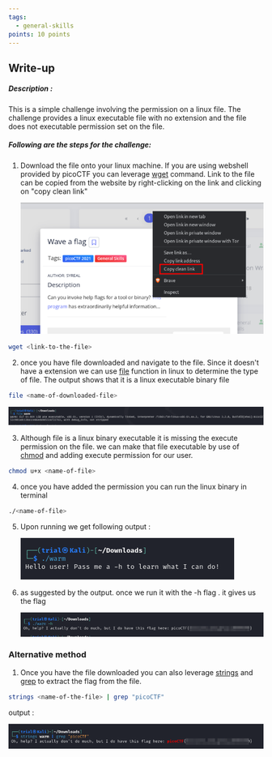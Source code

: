 ```yaml
---
tags:
  - general-skills
points: 10 points
---
```

## Write-up

##### Description :
This is a simple challenge involving the permission on a linux file. The challenge provides a linux executable file with no extension and the file does not executable permission set on the file. 

##### Following are the steps for the challenge: 
1. Download the file onto your linux machine. 
    If you are using webshell provided by picoCTF you can leverage [wget](https://www.geeksforgeeks.org/wget-command-in-linux-unix) command. 
    Link to the file can be copied from the website by right-clicking on the link and clicking on "copy clean link"
    
    ![clean-link](assets/Wave-a-flag/clean-link.png)

``` bash
wget <link-to-the-file>
```

2. once you have file downloaded and navigate to the file. Since it doesn't have a extension we can use [file](https://www.geeksforgeeks.org/file-command-in-linux-with-examples/) function in linux to determine the type of file. The output shows that it is a linux executable binary file
   
``` bash
file <name-of-downloaded-file>
```
   
   ![file-output](assets/Wave-a-flag/file-output.png)

3. Although file is a linux binary executable it is missing the execute permission on the file. we can make that file executable by use of [chmod](https://www.geeksforgeeks.org/chmod-command-linux/) and adding execute permission for our user. 
   
``` bash
chmod u+x <name-of-file>
```

4. once you have added the permission you can run the linux binary in terminal
   
``` bash
./<name-of-file>
```

5. Upon running we get following output : 
   
   ![file-run](assets/Wave-a-flag/file-run.png)

6. as suggested by the output. once we run it with the -h flag . it gives us the flag 
   
   ![file-run-final](assets/Wave-a-flag/file-run-final.png)

### Alternative method
1. Once you have the file downloaded you can also leverage [strings](https://www.javatpoint.com/linux-strings-command) and [grep](https://www.geeksforgeeks.org/grep-command-in-unixlinux) to extract the flag from the file. 
   
```bash
strings <name-of-the-file> | grep "picoCTF"
```

output : 

![file-strings](assets/Wave-a-flag/file-strings.png)

